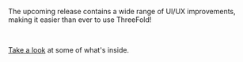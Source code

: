 The upcoming release contains a wide range of UI/UX improvements, making it easier than ever to use ThreeFold!

<br/>

[Take a look](https://forum.threefold.io/t/3-13-upcoming-updates/4149) at some of what's inside.